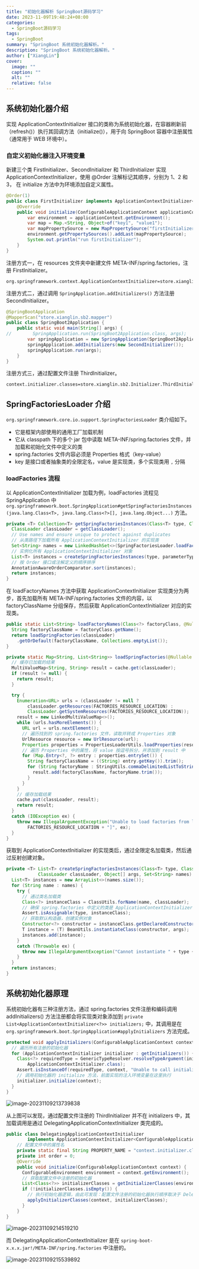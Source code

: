 ```yaml
---
title: "初始化器解析 SpringBoot源码学习"
date: 2023-11-09T19:48:24+08:00
categories:
  - SpringBoot源码学习
tags:
  - SpringBoot
summary: "SpringBoot 系统初始化器解析。"
description: "SpringBoot 系统初始化器解析。"
author: ["XiangLin"]
cover:
  image: ""
  caption: ""
  alt: ""
  relative: false
---
```


## 系统初始化器介绍

实现 ApplicationContextInitializer 接口的类称为系统初始化器，在容器刷新前（refresh()）执行其回调方法（initialize()），用于向 SpringBoot 容器中注册属性（通常用于 WEB 环境中）。

### 自定义初始化器注入环境变量

新建三个类 FirstInitializer、SecondInitializer 和 ThirdInitializer 实现 ApplicationContextInitializer，使用 @Order 注解标记其顺序，分别为 1、2 和 3， 在 initialize 方法中为环境添加自定义属性。

```java
@Order(1)
public class FirstInitializer implements ApplicationContextInitializer<ConfigurableApplicationContext> {
    @Override
    public void initialize(ConfigurableApplicationContext applicationContext) {
        var environment = applicationContext.getEnvironment();
        var map = Map.<String, Object>of("key1", "value1");
        var mapPropertySource = new MapPropertySource("firstInitializer", map);
        environment.getPropertySources().addLast(mapPropertySource);
        System.out.println("run firstInitializer");
    }
}
```

注册方式一，在 resources 文件夹中新建文件 META-INF/spring.factories，注册 FirstInitializer。

```properties
org.springframework.context.ApplicationContextInitializer=store.xianglin.sb2.Initializer.FirstInitializer
```

注册方式二，通过调用 `SpringApplication.addInitializers()` 方法注册 SecondInitializer。

```java
@SpringBootApplication
@MapperScan("store.xianglin.sb2.mapper")
public class SpringBoot2Application {
    public static void main(String[] args) {
//        SpringApplication.run(SpringBoot2Application.class, args);
        var springApplication = new SpringApplication(SpringBoot2Application.class);
        springApplication.addInitializers(new SecondInitializer());
        springApplication.run(args);
    }
}
```

注册方式三，通过配置文件注册 ThirdInitializer。

```properties
context.initializer.classes=store.xianglin.sb2.Initializer.ThirdInitializer
```

## SpringFactoriesLoader 介绍

`org.springframework.core.io.support.SpringFactoriesLoader` 类介绍如下。

* 它是框架内部使用的通用工厂加载机制
* 它从 classpath 下的多个 jar 包中读取 META-INF/spring.factories 文件，并加载和初始化文件中定义的类
* spring.factories 文件内容必须是 Properties 格式（key-value）
* key 是接口或者抽象类的全限定名，value 是实现类，多个实现类用 `,` 分隔

### loadFactories 流程

以 ApplicationContextInitializer 加载为例，loadFactories 流程见 SpringApplication 中 `org.springframework.boot.SpringApplication#getSpringFactoriesInstances(java.lang.Class<T>, java.lang.Class<?>[], java.lang.Object...)` 方法。

```java
private <T> Collection<T> getSpringFactoriesInstances(Class<T> type, Class<?>[] parameterTypes, Object... args) {
  ClassLoader classLoader = getClassLoader();
  // Use names and ensure unique to protect against duplicates
  // 从类路径下加载所有 ApplicationContextInitializer 的实现类
  Set<String> names = new LinkedHashSet<>(SpringFactoriesLoader.loadFactoryNames(type, classLoader));
  // 实例化所有 ApplicationContextInitializer 对象
  List<T> instances = createSpringFactoriesInstances(type, parameterTypes, classLoader, args, names);
  // 按 Order 接口或注解定义的顺序排序
  AnnotationAwareOrderComparator.sort(instances);
  return instances;
}
```

在 loadFactoryNames 方法中获取 ApplicationContextInitializer 实现类分为两步，首先加载所有 META-INF/spring.factories 文件的内容，以 factoryClassName 分组保存，然后获取 ApplicationContextInitializer 对应的实现类。

```java
public static List<String> loadFactoryNames(Class<?> factoryClass, @Nullable ClassLoader classLoader) {
  String factoryClassName = factoryClass.getName();
  return loadSpringFactories(classLoader)
    .getOrDefault(factoryClassName, Collections.emptyList());
}
```

```java
private static Map<String, List<String>> loadSpringFactories(@Nullable ClassLoader classLoader) {
  // 缓存已加载的结果
  MultiValueMap<String, String> result = cache.get(classLoader);
  if (result != null) {
    return result;
  }

  try {
    Enumeration<URL> urls = (classLoader != null ?
        classLoader.getResources(FACTORIES_RESOURCE_LOCATION) :
        ClassLoader.getSystemResources(FACTORIES_RESOURCE_LOCATION));
    result = new LinkedMultiValueMap<>();
    while (urls.hasMoreElements()) {
      URL url = urls.nextElement();
      // 遍历找到的 spring.factories 文件，读取并转成 Properties 对象
      UrlResource resource = new UrlResource(url);
      Properties properties = PropertiesLoaderUtils.loadProperties(resource);
      // 遍历 Properties 中的属性，将 value 按逗号拆分，并添加到 result 中
      for (Map.Entry<?, ?> entry : properties.entrySet()) {
        String factoryClassName = ((String) entry.getKey()).trim();
        for (String factoryName : StringUtils.commaDelimitedListToStringArray((String) entry.getValue())) {
          result.add(factoryClassName, factoryName.trim());
        }
      }
    }
    // 缓存加载结果
    cache.put(classLoader, result);
    return result;
  }
  catch (IOException ex) {
    throw new IllegalArgumentException("Unable to load factories from location [" +
        FACTORIES_RESOURCE_LOCATION + "]", ex);
  }
}
```

获取到 ApplicationContextInitializer 的实现类后，通过全限定名加载类，然后通过反射创建对象。

```java
private <T> List<T> createSpringFactoriesInstances(Class<T> type, Class<?>[] parameterTypes,
			ClassLoader classLoader, Object[] args, Set<String> names) {
  List<T> instances = new ArrayList<>(names.size());
  for (String name : names) {
    try {
      // 通过类名加载类
      Class<?> instanceClass = ClassUtils.forName(name, classLoader);
      // 确保 spring.factories 中定义的类是 ApplicationContextInitializer 的实现类
      Assert.isAssignable(type, instanceClass);
      // 获取默认构造器，创建实例对象
      Constructor<?> constructor = instanceClass.getDeclaredConstructor(parameterTypes);
      T instance = (T) BeanUtils.instantiateClass(constructor, args);
      instances.add(instance);
    }
    catch (Throwable ex) {
      throw new IllegalArgumentException("Cannot instantiate " + type + " : " + name, ex);
    }
  }
  return instances;
}
```

## 系统初始化器原理

系统初始化器有三种注册方法，通过 spring.factories 文件注册和编码调用 addInitializers() 方法注册都会将实现类对象添加到 `private List<ApplicationContextInitializer<?>> initializers;` 中，其调用是在 `org.springframework.boot.SpringApplication#applyInitializers` 方法完成。

```java
protected void applyInitializers(ConfigurableApplicationContext context) {
  // 遍历所有注册的初始化器
  for (ApplicationContextInitializer initializer : getInitializers()) {
    Class<?> requiredType = GenericTypeResolver.resolveTypeArgument(initializer.getClass(),
        ApplicationContextInitializer.class);
    Assert.isInstanceOf(requiredType, context, "Unable to call initializer.");
    // 调用初始化器的 initialize 方法，前面实现的注入环境变量在这里执行
    initializer.initialize(context);
  }
}
```

![image-20231109213739838](https://cdn.jsdelivr.net/gh/xianglin2020/gallery@master/2023/11/1699537060.png)

从上图可以发现，通过配置文件注册的 ThirdInitializer 并不在 initializers 中，其加载调用是通过 DelegatingApplicationContextInitializer 类完成的。

```java
public class DelegatingApplicationContextInitializer
		implements ApplicationContextInitializer<ConfigurableApplicationContext>, Ordered {
    // 配置文件中的属性名
    private static final String PROPERTY_NAME = "context.initializer.classes";
    private int order = 0;
    @Override
    public void initialize(ConfigurableApplicationContext context) {
      ConfigurableEnvironment environment = context.getEnvironment();
      // 获取配置文件中注册的初始化器
      List<Class<?>> initializerClasses = getInitializerClasses(environment);
      if (!initializerClasses.isEmpty()) {
        // 执行初始化器逻辑，由此可发现：配置文件注册的初始化器执行顺序取决于 DelegatingApplicationContextInitializer 的顺序
        applyInitializerClasses(context, initializerClasses);
      }
    }
}
```

![image-20231109214519210](https://cdn.jsdelivr.net/gh/xianglin2020/gallery@master/2023/11/1699537519.png)

而 DelegatingApplicationContextInitializer 是在 `spring-boot-x.x.x.jar!/META-INF/spring.factories` 中注册的。

![image-20231109215539892](https://cdn.jsdelivr.net/gh/xianglin2020/gallery@master/2023/11/1699538140.png)
